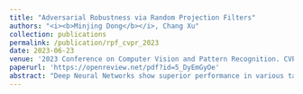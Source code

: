 ```yaml
---
title: "Adversarial Robustness via Random Projection Filters"
authors: "<i><b>Minjing Dong</b></i>, Chang Xu"
collection: publications
permalink: /publication/rpf_cvpr_2023
date: 2023-06-23
venue: '2023 Conference on Computer Vision and Pattern Recognition. CVPR 2023.'
paperurl: 'https://openreview.net/pdf?id=5_DyEmGyOe'
abstract: "Deep Neural Networks show superior performance in various tasks but are vulnerable to adversarial attacks. Most defense techniques are devoted to the adversarial training strategies, however, it is difficult to achieve satisfactory robust performance only with traditional adversarial training. We mainly attribute it to that aggressive perturbations which lead to the loss increment can always be found via gradient ascent in white-box setting. Although some noises can be involved to prevent attacks from deriving precise gradients on inputs, there exist trade-offs between the defense capability and natural generalization. Taking advantage of the properties of random projection, we propose to replace part of convolutional filters with random projection filters, and theoretically explore the geometric representation preservation of proposed synthesized filters via Johnson-Lindenstrauss lemma. We conduct sufficient evaluation on multiple networks and datasets. The experimental results showcase the superiority of proposed random projection filters to state-of-the-art baselines. The code is available on https://github.com/UniSerj/Random-Projection-Filters."
---
```

